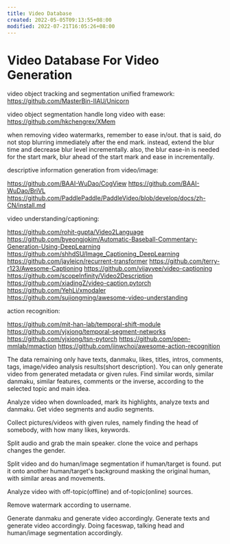 ```yaml
---
title: Video Database
created: 2022-05-05T09:13:55+08:00
modified: 2022-07-21T16:05:26+08:00
---
```


# Video Database For Video Generation

video object tracking and segmentation unified framework:
https://github.com/MasterBin-IIAU/Unicorn

video object segmentation handle long video with ease:
https://github.com/hkchengrex/XMem

when removing video watermarks, remember to ease in/out. that is said, do not stop blurring immediately after the end mark. instead, extend the blur time and decrease blur level incrementally. also, the blur ease-in is needed for the start mark, blur ahead of the start mark and ease in incrementally.

descriptive information generation from video/image:

https://github.com/BAAI-WuDao/CogView
https://github.com/BAAI-WuDao/BriVL
https://github.com/PaddlePaddle/PaddleVideo/blob/develop/docs/zh-CN/install.md

video understanding/captioning:

https://github.com/rohit-gupta/Video2Language
https://github.com/byeongjokim/Automatic-Baseball-Commentary-Generation-Using-DeepLearning
https://github.com/shhdSU/Image_Captioning_DeepLearning
https://github.com/jayleicn/recurrent-transformer
https://github.com/terry-r123/Awesome-Captioning
https://github.com/vijayvee/video-captioning
https://github.com/scopeInfinity/Video2Description
https://github.com/xiadingZ/video-caption.pytorch
https://github.com/YehLi/xmodaler
https://github.com/sujiongming/awesome-video-understanding

action recognition:

https://github.com/mit-han-lab/temporal-shift-module
https://github.com/yjxiong/temporal-segment-networks
https://github.com/yjxiong/tsn-pytorch
https://github.com/open-mmlab/mmaction
https://github.com/jinwchoi/awesome-action-recognition

The data remaining only have texts, danmaku, likes, titles, intros, comments, tags, image/video analysis results(short description). You can only generate video from generated metadata or given rules. Find similar words, similar danmaku, similar features, comments or the inverse, according to the selected topic and main idea.

Analyze video when downloaded, mark its highlights, analyze texts and danmaku. Get video segments and audio segments.

Collect pictures/videos with given rules, namely finding the head of somebody, with how many likes, keywords.

Split audio and grab the main speaker. clone the voice and perhaps changes the gender.

Split video and do human/image segmentation if human/target is found. put it onto another human/target's background masking the original human, with similar areas and movements.

Analyze video with off-topic(offline) and of-topic(online) sources.

Remove watermark according to username.

Generate danmaku and generate video accordingly. Generate texts and generate video accordingly. Doing faceswap, talking head and human/image segmentation accordingly.
